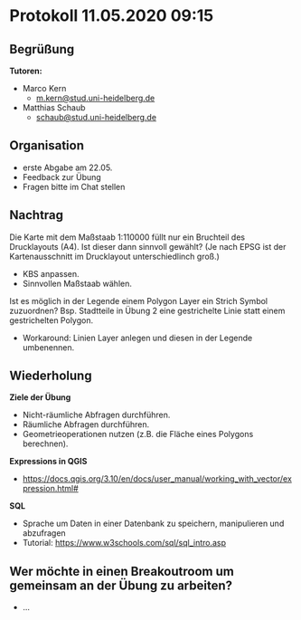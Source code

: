 # Protokoll 11.05.2020 09:15

## Begrüßung

**Tutoren:**
- Marco Kern
    - m.kern@stud.uni-heidelberg.de
- Matthias Schaub
    - schaub@stud.uni-heidelberg.de


## Organisation

- erste Abgabe am 22.05.
- Feedback zur Übung
- Fragen bitte im Chat stellen


## Nachtrag

Die Karte mit dem Maßstaab 1:110000 füllt nur ein Bruchteil des Drucklayouts (A4). Ist dieser dann sinnvoll gewählt? (Je nach EPSG ist der Kartenausschnitt im Drucklayout unterschiedlinch groß.)
- KBS anpassen.
- Sinnvollen Maßstaab wählen.

Ist es möglich in der Legende einem Polygon Layer ein Strich Symbol zuzuordnen? Bsp. Stadtteile in Übung 2 eine gestrichelte Linie statt einem gestrichelten Polygon.
- Workaround: Linien Layer anlegen und diesen in der Legende umbenennen.


## Wiederholung

**Ziele der Übung**

- Nicht-räumliche Abfragen durchführen.
- Räumliche Abfragen durchführen.
- Geometrieoperationen nutzen (z.B. die Fläche eines Polygons berechnen).

**Expressions in QGIS**
- https://docs.qgis.org/3.10/en/docs/user_manual/working_with_vector/expression.html#

**SQL**
- Sprache um Daten in einer Datenbank zu speichern, manipulieren und abzufragen
- Tutorial: https://www.w3schools.com/sql/sql_intro.asp


## Wer möchte in einen Breakoutroom um gemeinsam an der Übung zu arbeiten?

- ...
